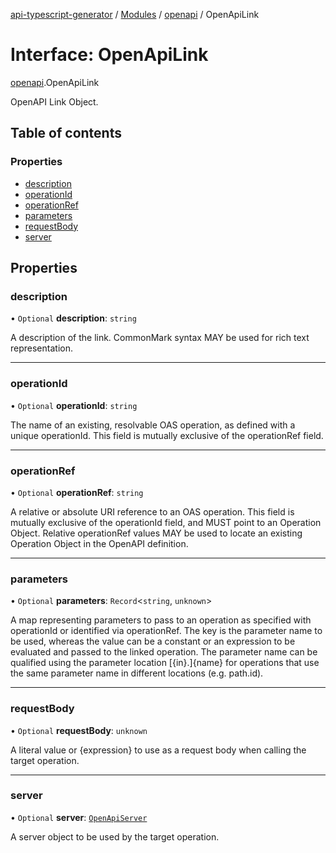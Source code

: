 [api-typescript-generator](../../README.md) / [Modules](../modules.md) / [openapi](../modules/openapi.md) / OpenApiLink

# Interface: OpenApiLink

[openapi](../modules/openapi.md).OpenApiLink

OpenAPI Link Object.

## Table of contents

### Properties

- [description](openapi.OpenApiLink.md#description)
- [operationId](openapi.OpenApiLink.md#operationid)
- [operationRef](openapi.OpenApiLink.md#operationref)
- [parameters](openapi.OpenApiLink.md#parameters)
- [requestBody](openapi.OpenApiLink.md#requestbody)
- [server](openapi.OpenApiLink.md#server)

## Properties

### description

• `Optional` **description**: `string`

A description of the link. CommonMark syntax MAY be used for rich text representation.

___

### operationId

• `Optional` **operationId**: `string`

The name of an existing, resolvable OAS operation, as defined with a unique operationId. This field is mutually
exclusive of the operationRef field.

___

### operationRef

• `Optional` **operationRef**: `string`

A relative or absolute URI reference to an OAS operation. This field is mutually exclusive of the operationId
field, and MUST point to an Operation Object. Relative operationRef values MAY be used to locate an existing
Operation Object in the OpenAPI definition.

___

### parameters

• `Optional` **parameters**: `Record`\<`string`, `unknown`\>

A map representing parameters to pass to an operation as specified with operationId or identified via
operationRef. The key is the parameter name to be used, whereas the value can be a constant or an expression to
be evaluated and passed to the linked operation. The parameter name can be qualified using the parameter location
[{in}.]{name} for operations that use the same parameter name in different locations (e.g. path.id).

___

### requestBody

• `Optional` **requestBody**: `unknown`

A literal value or {expression} to use as a request body when calling the target operation.

___

### server

• `Optional` **server**: [`OpenApiServer`](openapi.OpenApiServer.md)

A server object to be used by the target operation.
